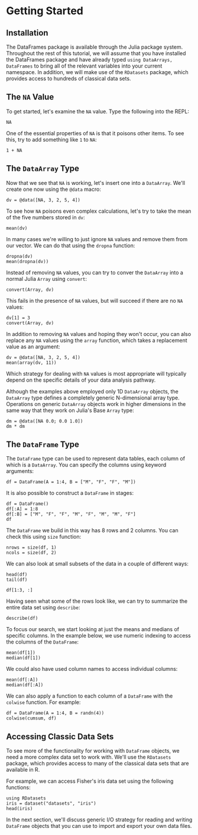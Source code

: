 # Getting Started

## Installation

The DataFrames package is available through the Julia package system. Throughout
the rest of this tutorial, we will assume that you have installed the DataFrames
package and have already typed `using DataArrays, DataFrames` to bring all of
the relevant variables into your current namespace. In addition, we will make
use of the `RDatasets` package, which provides access to hundreds of
classical data sets.

## The `NA` Value

To get started, let's examine the `NA` value. Type the following into the
REPL:

    NA

One of the essential properties of `NA` is that it poisons other items. To
see this, try to add something like `1` to `NA`:

    1 + NA

## The `DataArray` Type

Now that we see that `NA` is working, let's insert one into a `DataArray`.
We'll create one now using the `@data` macro:

    dv = @data([NA, 3, 2, 5, 4])

To see how `NA` poisons even complex calculations, let's try to take
the mean of the five numbers stored in `dv`:

    mean(dv)

In many cases we're willing to just ignore `NA` values and remove them
from our vector. We can do that using the `dropna` function:

    dropna(dv)
    mean(dropna(dv))

Instead of removing `NA` values, you can try to conver the `DataArray`
into a normal Julia `Array` using `convert`:

    convert(Array, dv)

This fails in the presence of `NA` values, but will succeed if there are
no `NA` values:

    dv[1] = 3
    convert(Array, dv)

In addition to removing `NA` values and hoping they won't occur, you can
also replace any `NA` values using the `array` function, which takes a
replacement value as an argument:

    dv = @data([NA, 3, 2, 5, 4])
    mean(array(dv, 11))

Which strategy for dealing with `NA` values is most appropriate will
typically depend on the specific details of your data analysis pathway.

Although the examples above employed only 1D `DataArray` objects, the
`DataArray` type defines a completely generic N-dimensional array type.
Operations on generic `DataArray` objects work in higher dimensions in
the same way that they work on Julia's Base `Array` type:

    dm = @data([NA 0.0; 0.0 1.0])
    dm * dm

## The `DataFrame` Type

The `DataFrame` type can be used to represent data tables, each column of
which is a `DataArray`. You can specify the columns using keyword arguments:

    df = DataFrame(A = 1:4, B = ["M", "F", "F", "M"])

It is also possible to construct a `DataFrame` in stages:

    df = DataFrame()
    df[:A] = 1:8
    df[:B] = ["M", "F", "F", "M", "F", "M", "M", "F"]
    df

The `DataFrame` we build in this way has 8 rows and 2 columns. You
can check this using `size` function:

    nrows = size(df, 1)
    ncols = size(df, 2)

We can also look at small subsets of the data in a couple of different ways:

    head(df)
    tail(df)

    df[1:3, :]

Having seen what some of the rows look like, we can try to summarize the
entire data set using `describe`:

    describe(df)

To focus our search, we start looking at just the means and medians of
specific columns. In the example below, we use numeric indexing to access
the columns of the `DataFrame`:

    mean(df[1])
    median(df[1])

We could also have used column names to access individual columns:

    mean(df[:A])
    median(df[:A])

We can also apply a function to each column of a `DataFrame` with the `colwise`
function. For example:

    df = DataFrame(A = 1:4, B = randn(4))
    colwise(cumsum, df)

## Accessing Classic Data Sets

To see more of the functionality for working with `DataFrame` objects, we need
a more complex data set to work with. We'll use the `RDatasets` package, which
provides access to many of the classical data sets that are available in R.

For example, we can access Fisher's iris data set using the following functions:

    using RDatasets
    iris = dataset("datasets", "iris")
    head(iris)

In the next section, we'll discuss generic I/O strategy for reading and writing
`DataFrame` objects that you can use to import and export your own data files.

